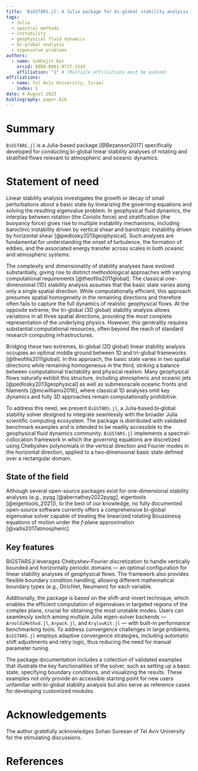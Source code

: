 ```yaml
---
title: 'BiGSTARS.jl: A Julia package for bi-global stability analysis for rotating stratified flows'
tags:
  - Julia
  - spectral methods
  - instability
  - geophysical fluid dynamics
  - bi-global analysis
  - eigenvalue problems
authors:
  - name: Subhajit Kar
    orcid: 0000-0001-9737-3345
    affiliation: "1" # (Multiple affiliations must be quoted)
affiliations:
  - name: Tel Aviv University, Israel
    index: 1
date: 4 August 2025
bibliography: paper.bib
---
```



# Summary
`BiGSTARS.jl` is a Julia-based package [@Bezanson2017] specifically developed for conducting bi-global linear stability analyses of rotating and stratified flows relevant to atmospheric and oceanic dynamics.

# Statement of need
Linear stability analysis investigates the growth or decay of small perturbations about a basic state by linearizing the governing equations and solving the resulting eigenvalue problem. In geophysical fluid dynamics, the interplay between rotation (the Coriolis force) and stratification (the buoyancy force) gives rise to multiple instability mechanisms, including baroclinic instability driven by vertical shear and barotropic instability driven by horizontal shear [@pedlosky2013geophysical]. Such analyses are fundamental for understanding the onset of turbulence, the formation of eddies, and the associated energy transfer across scales in both oceanic and atmospheric systems.

The complexity and dimensionality of stability analyses have evolved substantially, giving rise to distinct methodological approaches with varying computational requirements [@theofilis2011global]. The classical one-dimensional (1D) stability analysis assumes that the basic state varies along only a single spatial direction. While computationally efficient, this approach presumes spatial homogeneity in the remaining directions and therefore often fails to capture the full dynamics of realistic geophysical flows. At the opposite extreme, the tri-global (3D global) stability analysis allows variations in all three spatial directions, providing the most complete representation of the underlying physics. However, this generality requires substantial computational resources, often beyond the reach of standard research computing infrastructures.

Bridging these two extremes, bi-global (2D global) linear stability analysis occupies an optimal middle ground between 1D and tri-global frameworks [@theofilis2011global]. In this approach, the basic state varies in two spatial directions while remaining homogeneous in the third, striking a balance between computational tractability and physical realism. Many geophysical flows naturally exhibit this structure, including atmospheric and oceanic jets [@pedlosky2013geophysical] as well as submesoscale oceanic fronts and filaments [@mcwilliams2016], where classical 1D analyses omit key dynamics and fully 3D approaches remain computationally prohibitive. 

To address this need, we present `BiGSTARS.jl`, a Julia‑based bi‑global stability solver designed to integrate seamlessly with the broader Julia scientific computing ecosystem. The package is distributed with validated benchmark examples and is intended to be readily accessible to the geophysical fluid dynamics community. `BiGSTARS.jl` implements a spectral–collocation framework in which the governing equations are discretized using Chebyshev polynomials in the vertical direction and Fourier modes in the horizontal direction, applied to a two‑dimensional basic state defined over a rectangular domain.



<!-- It is based on linearized Boussinesq equations of motion under the $f$-plane approximation by formulating a generalized eigenvalue problem, enforces boundary conditions via tau or penalty methods, and assembles a large, sparse generalized eigenvalue problem of the form $AX = λBX$, where $A$ and $B$ are the matrices, $X$ is the eigenvector and $\lambda$ is the eigenvalue. The package provides specialized features for the large eigenvalue problems characteristic of bi-global analysis. -->

<!-- - Shift-and-invert targeting: Efficiently find eigenvalues near specified regions of the complex plane, crucial for identifying for unstable modes.
- Multiple backend integration: Seamless switching between Arnoldi.jl, Arpack.jl, and KrylovKit.jl solvers with performance comparison tools. -->


## State of the field

Although several open-source packages exist for one-dimensional stability analyses (e.g., pyqg [@abernathey2022pyqg], eigentools [@eigentools_2021]), to the best of our knowledge, no fully documented open-source software currently offers a comprehensive bi-global eigenvalue solver capable of treating the linearized rotating Boussinesq equations of motion under the $f$‑plane approximation [@vallis2017atmospheric].


## Key features
BiGSTARS.jl leverages Chebyshev-Fourier discretization to handle vertically bounded and horizontally periodic domains — an optimal configuration for linear stability analyses of geophysical flows. 
The framework also provides flexible boundary condition handling, allowing different mathematical boundary types (e.g., Dirichlet, Neumann) for each variable. 

Additionally, the package is based on the shift-and-invert technique, which enables the efficient computation of eigenvalues in targeted regions of the complex plane, crucial for obtaining the most unstable modes. Users can seamlessly switch among multiple Julia eigen-solver backends — `ArnoldiMethod.jl`, `Arpack.jl`, and `KrylovKit.jl` — with built-in performance benchmarking tools. To address convergence challenges in large problems, `BiGSTARS.jl` employs adaptive convergence strategies, including automatic shift adjustments and retry logic, thus reducing the need for manual parameter tuning.

The package documentation includes a collection of validated examples that illustrate the key functionalities of the solver, such as setting up a basic state, specifying boundary conditions, and visualizing the results. These examples not only provide an accessible starting point for new users unfamiliar with bi-global stability analysis but also serve as reference cases for developing customized modules.

<!-- ## Mathematics

The package is designed to solve eigenvaue problem of the linearized Boussinesq equations of motion under the $f$-plane approximation,

$$\frac{D \mathbf{u}}{Dt}
    + \Big(v \frac{\partial U}{\partial y} + w \frac{\partial U}{\partial z} \Big) \hat{x}
    + f \hat{z} \times \mathbf{u} =
    -\nabla p + b \hat{z} + \nu \nabla^2 \mathbf{u}, \label{eq:1} \tag{1}$$

$$\frac{Db}{Dt} +  v \frac{\partial B}{\partial y} + w \frac{\partial B}{\partial z} 
    = \kappa \nabla^2 b \label{eq:2} \tag{2}$$

$$\nabla \cdot \mathbf{u} = 0, \label{eq:3} \tag{3}$$

where $\mathbf{u}\equiv(u,v,w)$ are the perturbation velocity in the $x$, $y$ and $z$-direction, rescpectively, 
$p$ is the perturbation pressure, $b=-g\rho/\rho_0$ ($\rho$ is the density perturbation relative to the reference density $\rho_0$, 
and $g$ is the gravitational acceleration). 
The variables $U(y,z)$ is mean flow in the $x$-dircetion and $B(y,z)$ is the buoyancy of basic state, 
which is in thermal-wind balance [@vallis2017atmospheric],
$$\frac{\partial U}{\partial z} = -\frac{\partial B}{\partial y} \label{eq:4} \tag{4}$$.  
For bi-global analysis, we assume normal mode solutions in the $x$-direction only,
$$[\mathbf{u},p,b](x,y,z,t) = \mathfrak{R}[\tilde{\mathbf{u}},\tilde{p},\tilde{b}](y,z) e^{ikx+\lambda t} \label{eq:5} \tag{5}$$, 
where $\mathfrak{R}$ denotes the real part, $k$ is the $x$-wavenumber and $\lambda$ is the complex frequncy with real part describes the 
growthrate and imaginary part denotes the frequncy. The variables with superscript describes the eigenfunction. -->


# Acknowledgements

The author gratefully acknowledges Sohan Suresan of Tel Aviv University for the stimulating discussions.

# References
